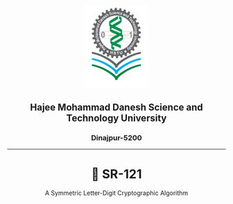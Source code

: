 <p align="center">
  <img src="./hstuLogo.png" alt="HSTU Logo" width="150">
</p>

<h2 align="center"><strong>Hajee Mohammad Danesh Science and Technology University</strong></h2>
<h3 align="center">Dinajpur-5200</h3>

---
<h1 align="center" style=""><strong>🔐 SR-121</strong></h1>
<p style="text-align: center">A Symmetric Letter-Digit Cryptographic Algorithm</p>

